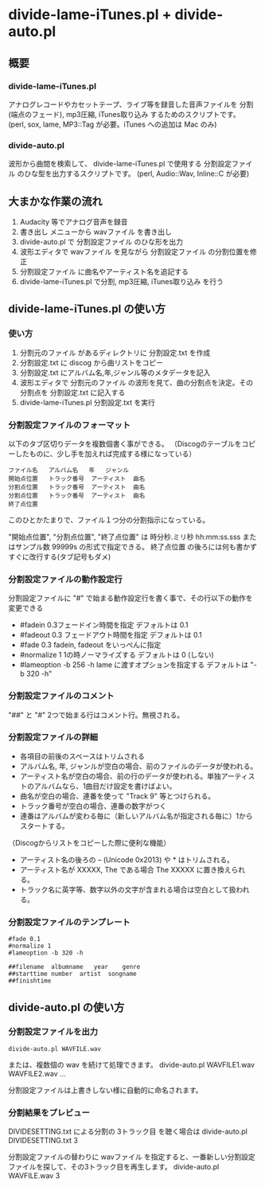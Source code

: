 # divide-lame-iTunes.pl + divide-auto.pl

## 概要

### divide-lame-iTunes.pl
アナログレコードやカセットテープ、ライブ等を録音した音声ファイルを
分割(端点のフェード), mp3圧縮, iTunes取り込み
するためのスクリプトです。
(perl, sox, lame, MP3::Tag が必要。iTunes への追加は Mac のみ)

### divide-auto.pl
波形から曲間を検索して、 divide-lame-iTunes.pl で使用する 分割設定ファイル のひな型を出力するスクリプトです。
(perl, Audio::Wav, Inline::C が必要)


## 大まかな作業の流れ

1. Audacity 等でアナログ音声を録音
2. 書き出し メニューから wavファイル を書き出し
3. divide-auto.pl で 分割設定ファイル のひな形を出力
4. 波形エディタで wavファイル を見ながら 分割設定ファイル の分割位置を修正
5. 分割設定ファイル に曲名やアーティスト名を追記する
6. divide-lame-iTunes.pl で分割, mp3圧縮, iTunes取り込み を行う


## divide-lame-iTunes.pl の使い方

### 使い方
1. 分割元のファイル があるディレクトリに 分割設定.txt を作成
2. 分割設定.txt に discog から曲リストをコピー
3. 分割設定.txt にアルバム名,年,ジャンル等のメタデータを記入
4. 波形エディタで 分割元のファイル の波形を見て、曲の分割点を決定。その分割点を 分割設定.txt に記入する
5. divide-lame-iTunes.pl 分割設定.txt を実行

### 分割設定ファイルのフォーマット
以下のタブ区切りデータを複数個書く事ができる。
（Discogのテーブルをコピーしたものに、少し手を加えれば完成する様になっている）

    ファイル名	アルバム名	年	ジャンル
    開始点位置	トラック番号	アーティスト	曲名
    分割点位置	トラック番号	アーティスト	曲名
    分割点位置	トラック番号	アーティスト	曲名
    終了点位置

このひとかたまりで、ファイル１つ分の分割指示になっている。

"開始点位置", "分割点位置", "終了点位置" は 時分秒.ミリ秒
    hh:mm:ss.sss
またはサンプル数
    99999s
の形式で指定できる。
終了点位置 の後ろには何も書かずすぐに改行する(タブ記号もダメ)

### 分割設定ファイルの動作設定行
分割設定ファイルに "#" で始まる動作設定行を書く事で、その行以下の動作を変更できる

* #fadein 0.3フェードイン時間を指定 デフォルトは 0.1
* #fadeout 0.3	フェードアウト時間を指定 デフォルトは 0.1
* #fade 0.3	fadein, fadeout をいっぺんに指定
* #normalize 1	1の時ノーマライズする デフォルトは 0 (しない)
* #lameoption -b 256 -h	lame に渡すオプションを指定する デフォルトは "-b 320 -h"

### 分割設定ファイルのコメント

"##" と "#" 2つで始まる行はコメント行。無視される。

### 分割設定ファイルの詳細

* 各項目の前後のスペースはトリムされる
* アルバム名, 年, ジャンルが空白の場合、前のファイルのデータが使われる。
* アーティスト名が空白の場合、前の行のデータが使われる。単独アーティストのアルバムなら、1曲目だけ設定を書けばよい。
* 曲名が空白の場合、連番を使って "Track 9" 等とつけられる。
* トラック番号が空白の場合、連番の数字がつく
* 連番はアルバムが変わる毎に（新しいアルバム名が指定される毎に）1からスタートする。

（Discogからリストをコピーした際に便利な機能）
* アーティスト名の後ろの – (Unicode 0x2013) や * はトリムされる。
* アーティスト名が XXXXX, The である場合 The XXXXX に置き換えられる。
* トラック名に英字等、数字以外の文字が含まれる場合は空白として扱われる。

### 分割設定ファイルのテンプレート

    #fade 0.1
    #normalize 1
    #lameoption -b 320 -h
    
    ##filename	albumname	year	genre
    ##starttime	number	artist	songname
    ##finishtime

## divide-auto.pl の使い方

### 分割設定ファイルを出力

    divide-auto.pl WAVFILE.wav

または、複数個の wav を続けて処理できます。
    divide-auto.pl WAVFILE1.wav WAVFILE2.wav ...

分割設定ファイルは上書きしない様に自動的に命名されます。

### 分割結果をプレビュー

DIVIDESETTING.txt による分割の 3トラック目 を聴く場合は
    divide-auto.pl DIVIDESETTING.txt 3

分割設定ファイルの替わりに wavファイル を指定すると、一番新しい分割設定ファイルを探して、その3トラック目を再生します。
    divide-auto.pl WAVFILE.wav 3


